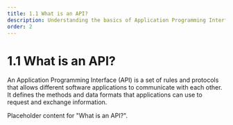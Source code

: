 ```yaml
---
title: 1.1 What is an API?
description: Understanding the basics of Application Programming Interfaces (APIs).
order: 2
---
```


# 1.1 What is an API?

An Application Programming Interface (API) is a set of rules and protocols that allows different software applications to communicate with each other. It defines the methods and data formats that applications can use to request and exchange information.

Placeholder content for "What is an API?".
